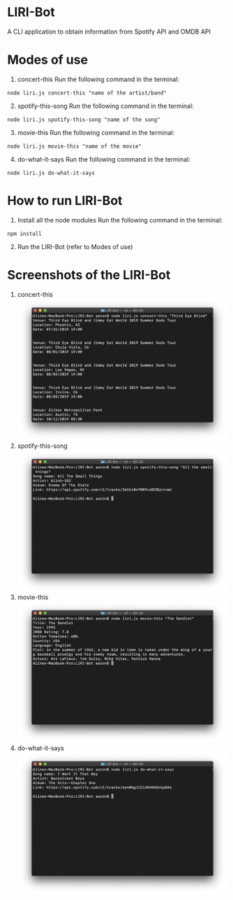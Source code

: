 # LIRI-Bot
A CLI application to obtain information from Spotify API and OMDB API

# Modes of use

1. concert-this
Run the following command in the terminal:
``` 
node liri.js concert-this "name of the artist/band"
```

2. spotify-this-song
Run the following command in the terminal:
``` 
node liri.js spotify-this-song "name of the song"
```

3. movie-this
Run the following command in the terminal:
``` 
node liri.js movie-this "name of the movie"
```

4. do-what-it-says
Run the following command in the terminal:
``` 
node liri.js do-what-it-says
```

# How to run LIRI-Bot
1. Install all the node modules
Run the following command in the terminal:
``` 
npm install
```

2. Run the LIRI-Bot (refer to Modes of use)

# Screenshots of the LIRI-Bot

1. concert-this
![concert](./screenshots/con.png)
2. spotify-this-song
![spotify-this](./screenshots/song.png)
3. movie-this
![movie-this](./screenshots/mov.png)
4. do-what-it-says
![do-what-it-says](./screenshots/do.png)